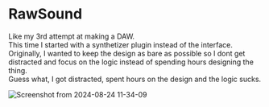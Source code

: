 # RawSound
Like my 3rd attempt at making a DAW.<br>
This time I started with a synthetizer plugin instead of the interface.<br>
Originally, I wanted to keep the design as bare as possible so I dont get distracted and focus on the logic instead of spending hours designing the thing.<br>
Guess what, I got distracted, spent hours on the design and the logic sucks.<br>

![Screenshot from 2024-08-24 11-34-09](https://github.com/user-attachments/assets/94523a86-2e0f-4595-a9cd-ccdb82689a70)
